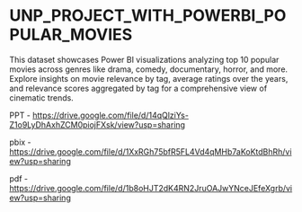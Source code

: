 # UNP_PROJECT_WITH_POWERBI_POPULAR_MOVIES
This dataset showcases Power BI visualizations analyzing top 10 popular movies across genres like drama, comedy, documentary, horror, and more. Explore insights on movie relevance by tag, average ratings over the years, and relevance scores aggregated by tag for a comprehensive view of cinematic trends.

PPT - https://drive.google.com/file/d/14qQlziYs-Z1o9LyDhAxhZCM0piojFXsk/view?usp=sharing

pbix - https://drive.google.com/file/d/1XxRGh75bfR5FL4Vd4qMHb7aKoKtdBhRh/view?usp=sharing

pdf -  https://drive.google.com/file/d/1b8oHJT2dK4RN2JruOAJwYNceJEfeXgrb/view?usp=sharing
